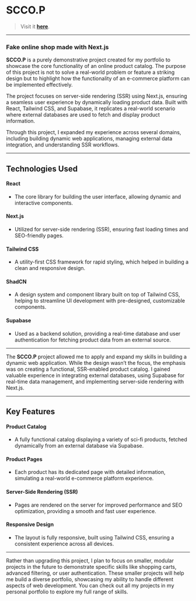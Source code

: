 # SCCO.P

> Visit it **[here](https://fake-online-shop.vercel.app)**.

---

### Fake online shop made with Next.js

**SCCO.P** is a purely demonstrative project created for my portfolio to showcase the core functionality of an online product catalog. The purpose of this project is not to solve a real-world problem or feature a striking design but to highlight how the functionality of an e-commerce platform can be implemented effectively.

The project focuses on server-side rendering (SSR) using Next.js, ensuring a seamless user experience by dynamically loading product data. Built with React, Tailwind CSS, and Supabase, it replicates a real-world scenario where external databases are used to fetch and display product information.

Through this project, I expanded my experience across several domains, including building dynamic web applications, managing external data integration, and understanding SSR workflows.

---

## Technologies Used

#### React

- The core library for building the user interface, allowing dynamic and interactive components.

#### Next.js

- Utilized for server-side rendering (SSR), ensuring fast loading times and SEO-friendly pages.

#### Tailwind CSS

- A utility-first CSS framework for rapid styling, which helped in building a clean and responsive design.

#### ShadCN

- A design system and component library built on top of Tailwind CSS, helping to streamline UI development with pre-designed, customizable components.

#### Supabase

- Used as a backend solution, providing a real-time database and user authentication for fetching product data from an external source.

---

The **SCCO.P** project allowed me to apply and expand my skills in building a dynamic web application. While the design wasn’t the focus, the emphasis was on creating a functional, SSR-enabled product catalog. I gained valuable experience in integrating external databases, using Supabase for real-time data management, and implementing server-side rendering with Next.js.

---

## Key Features

#### Product Catalog

- A fully functional catalog displaying a variety of sci-fi products, fetched dynamically from an external database via Supabase.

#### Product Pages

- Each product has its dedicated page with detailed information, simulating a real-world e-commerce platform experience.

#### Server-Side Rendering (SSR)

- Pages are rendered on the server for improved performance and SEO optimization, providing a smooth and fast user experience.

#### Responsive Design

- The layout is fully responsive, built using Tailwind CSS, ensuring a consistent experience across all devices.

---

Rather than upgrading this project, I plan to focus on smaller, modular projects in the future to demonstrate specific skills like shopping carts, advanced filtering, or user authentication. These smaller projects will help me build a diverse portfolio, showcasing my ability to handle different aspects of web development. You can check out all my projects in my personal portfolio to explore my full range of skills.
